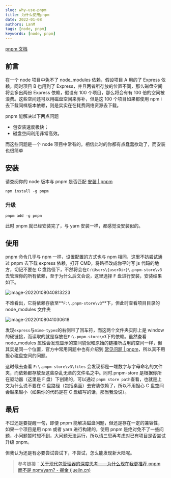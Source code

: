 ```yaml
---
slug: why-use-pnpm
title: 为什么使用pnpm
date: 2022-01-08
authors: LanM
tags: [node, pnpm]
keywords: [node, pnpm]
---
```


<!-- truncate -->

[pnpm 文档](https://pnpm.io/zh/)

## 前言

在一个 node 项目中免不了 node_modules 依赖，假设项目 A 用的了 Express 依赖，同时项目 B 也用到了 Express，并且两者所存放的位置不同，那么磁盘空间将会多出两份 Express 依赖，假设有 100 个项目，那么将会有有 100 倍的空间被浪费。这些空间还可以用磁盘空间来弥补，但是这 100 个项目如果都使用 npm i 去下载同样版本依赖，则是实实在在耗费网络资源去下载。

pnpm 能解决以下两点问题

- 包安装速度极快；
- 磁盘空间利用非常高效。

而这些问题是一个 node 项目中常有的。相信此时的你都有点蠢蠢欲动了，而安装也很简单

## 安装

请查阅你的 node 版本与 pnpm 是否匹配 [安装 | pnpm](https://pnpm.io/zh/installation#兼容性)

```
npm install -g pnpm
```

### 升级

```
pnpm add -g pnpm
```

此时 pnpm 就已经安装完了，与 yarn 安装一样，都感觉没安装似的。

## 使用

pnpm 命令几乎与 npm 一样，设置配置的方式也与 npm 相同，这里不妨尝试通过 pnpm 去下载 express 依赖，打开 CMD，将路径改成你平时写 js 代码的地方，切记不要在 C 盘路径下，不然将会在`C:\Users\{userDir}\.pnpm-store\v3`去管理你的所有依赖，至于为什么后文会说，这里选择 F 盘进行安装，安装结果如下。

![image-20220108040813223](https://img.kuizuo.cn/20220108040813.png)

不难看出，它将依赖存放至**`F:\.pnpm-store\v3`**下，但此时查看项目目录的 node_modules 文件夹

![image-20220108041030618](https://img.kuizuo.cn/20220108041030.png)

发现`express`与`mime-types`的右侧带了回车符，而这两个文件夹实际上是 window 的硬链接，而读取的就是存放在`F:\.pnpm-store\v3`下的依赖。虽然查看 node_modules 属性会发现显示的空间貌似和原始的链接所占用的空间一样，但其实是同一个位置，官方中常用问题中也有介绍到 [常见问题 | pnpm](https://pnpm.io/zh/faq#如果包存储在全局存储中为什么我的-node_modules-使用了磁盘空间)，所以真不用担心磁盘空间的问题。

这时候去查看 `F:\.pnpm-store\v3\files` 会发现都是一堆数字与字母命名的文件夹，而依赖都存放至这些杂乱无章的文件名之中。同时.pnpm-store 是根据你所在驱动器（这里是 F 盘）下创建的，可以通过 `pnpm store path`查看，也就是上文为什么说不要在 C 盘路径（包括桌面）去安装依赖了，所以不用担心 C 盘空间会越来越小（如果你的代码是在 C 盘编写的话，那当我没说）。

## 最后

不过还是要提醒一句，即便 pnpm 能解决磁盘问题，但还是存在一定的兼容性，如果一个项目是用 npm 或者 yarn 进行构建的，使用 pnpm 是绝对免不了一些问题，小问题暂时想不到，大问题无法运行，所以请三思再考虑对已有项目是否尝试升级 pnpm。

但我认为还是有必要尝试尝试下，不尝试，怎么能发现新大陆呢。

> 参考链接：[关于现代包管理器的深度思考——为什么现在我更推荐 pnpm 而不是 npm/yarn? - 掘金 (juejin.cn)](https://juejin.cn/post/6932046455733485575#heading-14)
